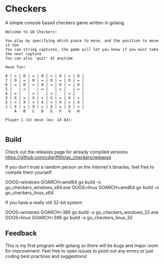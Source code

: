 # Checkers

A simple console based checkers game written in golang. 


```
Welcome to GO Checkers!

You play by specifying which piece to move, and the position to move it too
You can string captures, the game will let you know if you must take the next capture
You can also 'quit' at anytime

Have fun!

8 | = | O | = | O | = | O | = | O |
7 | O | = | O | = | O | = | O | = |
6 | = | O | = | O | = | O | = | O |
5 |   | = |   | = |   | = |   | = |
4 | = |   | = |   | = |   | = |   |
3 | X | = | X | = | X | = | X | = |
2 | = | X | = | X | = | X | = | X |
1 | X | = | X | = | X | = | X | = |
    A   B   C   D   E   F   G   H 
    
Player 1 (X) move (ex: a3 b4): 


```

## Build

Check out the releases page for already compiled versions https://github.com/cdgriffith/go_checkers/releases

If you don't trust a random person on the internet's binaries, feel free to compile them yourself:

GOOS=windows GOARCH=amd64 go build -o go_checkers_windows_x64.exe
GOOS=linux GOARCH=amd64 go build -o go_checkers_linux_x64

If you have a really old 32-bit system

GOOS=windows GOARCH=386 go build -o go_checkers_windows_32.exe
GOOS=linux GOARCH=386 go build -o go_checkers_linux_32

## Feedback

This is my first program with golang so there will be bugs and major room for improvement.
Feel free to open issues to point out any errors or just coding best practices and suggestions!
